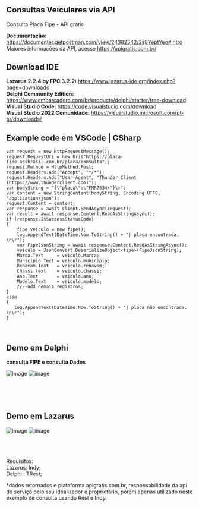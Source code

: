 # <h2>Consultas Veiculares via API </h2>
Consulta Placa Fipe - APi grátis

<b>Documentação:</b> https://documenter.getpostman.com/view/24382542/2s8YeptYeo#intro<Br>
Maiores informações da API, acesse https://apigratis.com.br/

<h2>Download IDE</h2>

<b>Lazarus 2.2.4 by FPC 3.2.2:</b> https://www.lazarus-ide.org/index.php?page=downloads <Br>
<b>Delphi Community Edition:</b> https://www.embarcadero.com/br/products/delphi/starter/free-download<Br>
<b>Visual Studio Code:</b> https://code.visualstudio.com/download<Br>
<b>Visual Studio 2022 Comunidade:</b> https://visualstudio.microsoft.com/pt-br/downloads/<Br>
<h2>Example code em VSCode | CSharp</h2>

```var client = new HttpClient();
var request = new HttpRequestMessage();
request.RequestUri = new Uri("https://placa-fipe.apibrasil.com.br/placa/consulta");
request.Method = HttpMethod.Post;
request.Headers.Add("Accept", "*/*");
request.Headers.Add("User-Agent", "Thunder Client (https://www.thunderclient.com)");
var bodyString = "{\"placa\":\"FMR7534\"}\r";
var content = new StringContent(bodyString, Encoding.UTF8, "application/json");
request.Content = content;
var response = await client.SendAsync(request);
var result = await response.Content.ReadAsStringAsync();
if (response.IsSuccessStatusCode)
{
    fipe veiculo = new fipe();
    log.AppendText(DateTime.Now.ToString() + "| placa encontrada. \n\r");
    var FipeJsonString = await response.Content.ReadAsStringAsync();
    veiculo = JsonConvert.DeserializeObject<fipe>(FipeJsonString);
    Marca.Text     = veiculo.Marca;
    Municipio.Text = veiculo.municipio;
    Renavam.Text   = veiculo.renavam;]
    Chassi.text    = veiculo.chassi;
    Ano.Text       = veiculo.ano;
    Modelo.Text    = veiculo.modelo;
    //--add demais registros;
}
else
{   
   log.AppendText(DateTime.Now.ToString() + "| placa não encontrada. \n\r"); 
}
```

<br>
<h2>Demo em Delphi</h2>
<b>consulta FIPE e consulta Dados</b><Br>

![image](https://user-images.githubusercontent.com/26030963/207500730-8cd55f2b-f340-44fb-b936-168ad19e6308.png)
![image](https://user-images.githubusercontent.com/26030963/207500743-bc3b3311-152c-4a09-9a54-8aa5d4841646.png)


<br><br><br>
<h2>Demo em Lazarus</h2>

![image](https://user-images.githubusercontent.com/26030963/207496081-174b5850-30c5-4113-b7cd-3e271696517f.png)
![image](https://user-images.githubusercontent.com/26030963/207500407-d1cc9d6f-e209-4762-a507-cd5cbef78fb8.png)

<br><br><br>
Requisitos:<br>
Lazarus: Indy; <br>
Delphi : TRest;

*dados retornados e plataforma apigratis.com.br, responsabilidade da api do serviço pelo seu idealizador e proprietário,
porém apenas utilizado neste exemplo de consulta usando Rest e Indy.
